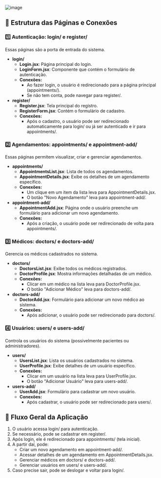 ![image](https://github.com/user-attachments/assets/0e54413e-bf21-4e72-930a-fed07c62a8cf)
## 📌 Estrutura das Páginas e Conexões

### 1️⃣ Autenticação: login/ e register/
Essas páginas são a porta de entrada do sistema.
- **login/**
  - **Login.jsx**: Página principal do login.
  - **LoginForm.jsx**: Componente que contém o formulário de autenticação.
  - **Conexões:**
    - Ao fazer login, o usuário é redirecionado para a página principal (appointments/).
    - Se não tem conta, pode navegar para register/.
- **register/**
  - **Register.jsx**: Tela principal do registro.
  - **RegisterForm.jsx**: Contém o formulário de cadastro.
  - **Conexões:**
    - Após o cadastro, o usuário pode ser redirecionado automaticamente para login/ ou já ser autenticado e ir para appointments/.

### 2️⃣ Agendamentos: appointments/ e appointment-add/
Essas páginas permitem visualizar, criar e gerenciar agendamentos.
- **appointments/**
  - **AppointmentsList.jsx**: Lista de todos os agendamentos.
  - **AppointmentDetails.jsx**: Exibe os detalhes de um agendamento específico.
  - **Conexões:**
    - Um clique em um item da lista leva para AppointmentDetails.jsx.
    - O botão "Novo Agendamento" leva para appointment-add/.
- **appointment-add/**
  - **AppointmentAdd.jsx**: Página onde o usuário preenche um formulário para adicionar um novo agendamento.
  - **Conexões:**
    - Após a criação, o usuário pode ser redirecionado de volta para appointments/.

### 3️⃣ Médicos: doctors/ e doctors-add/
Gerencia os médicos cadastrados no sistema.
- **doctors/**
  - **DoctorsList.jsx**: Exibe todos os médicos registrados.
  - **DoctorProfile.jsx**: Mostra informações detalhadas de um médico.
  - **Conexões:**
    - Clicar em um médico na lista leva para DoctorProfile.jsx.
    - O botão "Adicionar Médico" leva para doctors-add/.
- **doctors-add/**
  - **DoctorAdd.jsx**: Formulário para adicionar um novo médico ao sistema.
  - **Conexões:**
    - Após adicionar, o usuário pode ser redirecionado para doctors/.

### 4️⃣ Usuários: users/ e users-add/
Controla os usuários do sistema (possivelmente pacientes ou administradores).
- **users/**
  - **UsersList.jsx**: Lista os usuários cadastrados no sistema.
  - **UserProfile.jsx**: Exibe detalhes de um usuário específico.
  - **Conexões:**
    - Clicar em um usuário na lista leva para UserProfile.jsx.
    - O botão "Adicionar Usuário" leva para users-add/.
- **users-add/**
  - **UserAdd.jsx**: Formulário para cadastrar um novo usuário.
  - **Conexões:**
    - Após cadastrar, o usuário pode ser redirecionado para users/.

## 🔗 Fluxo Geral da Aplicação
1. O usuário acessa login/ para autenticação.
2. Se necessário, pode se cadastrar em register/.
3. Após login, ele é redirecionado para appointments/ (tela inicial).
4. A partir daí, pode:
   - Criar um novo agendamento em appointment-add/.
   - Acessar detalhes de um agendamento em AppointmentDetails.jsx.
   - Gerenciar médicos em doctors/ e doctors-add/.
   - Gerenciar usuários em users/ e users-add/.
5. Caso precise sair, pode se deslogar e voltar para login/.
